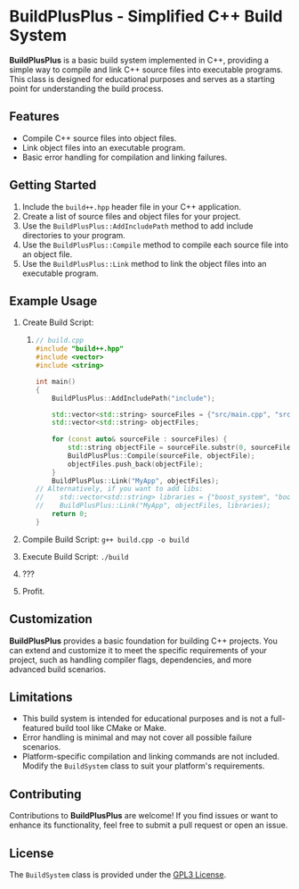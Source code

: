 # BuildPlusPlus - Simplified C++ Build System
**BuildPlusPlus** is a basic build system implemented in C++, providing a simple way to compile and link C++ source files into executable programs. This class is designed for educational purposes and serves as a starting point for understanding the build process.

## Features

- Compile C++ source files into object files.
- Link object files into an executable program.
- Basic error handling for compilation and linking failures.

## Getting Started

1. Include the `build++.hpp` header file in your C++ application.
2. Create a list of source files and object files for your project.
3. Use the `BuildPlusPlus::AddIncludePath` method to add include directories to your program.
4. Use the `BuildPlusPlus::Compile` method to compile each source file into an object file.
5. Use the `BuildPlusPlus::Link` method to link the object files into an executable program.

## Example Usage

1. Create Build Script:

   1. ```cpp
      // build.cpp
      #include "build++.hpp"
      #include <vector>
      #include <string>
      
      int main()
      {
          BuildPlusPlus::AddIncludePath("include");
      
          std::vector<std::string> sourceFiles = {"src/main.cpp", "src/foo.cpp", "src/bar.cpp"};
          std::vector<std::string> objectFiles;
          
          for (const auto& sourceFile : sourceFiles) {
              std::string objectFile = sourceFile.substr(0, sourceFile.rfind('.')) + ".o";
              BuildPlusPlus::Compile(sourceFile, objectFile);
              objectFiles.push_back(objectFile);
          }
          BuildPlusPlus::Link("MyApp", objectFiles);
      // Alternatively, if you want to add libs:
      //    std::vector<std::string> libraries = {"boost_system", "boost_thread"};
      //    BuildPlusPlus::Link("MyApp", objectFiles, libraries);
          return 0;
      }
      ```

2. Compile Build Script: `g++ build.cpp -o build`

3. Execute Build Script: `./build`

4. ???

5. Profit. 

## Customization

**BuildPlusPlus** provides a basic foundation for building C++ projects. You can extend and customize it to meet the specific requirements of your project, such as handling compiler flags, dependencies, and more advanced build scenarios.

## Limitations

- This build system is intended for educational purposes and is not a full-featured build tool like CMake or Make.
- Error handling is minimal and may not cover all possible failure scenarios.
- Platform-specific compilation and linking commands are not included. Modify the `BuildSystem` class to suit your platform's requirements.

## Contributing

Contributions to **BuildPlusPlus** are welcome! If you find issues or want to enhance its functionality, feel free to submit a pull request or open an issue.

## License

The `BuildSystem` class is provided under the [GPL3 License](LICENSE.md).
